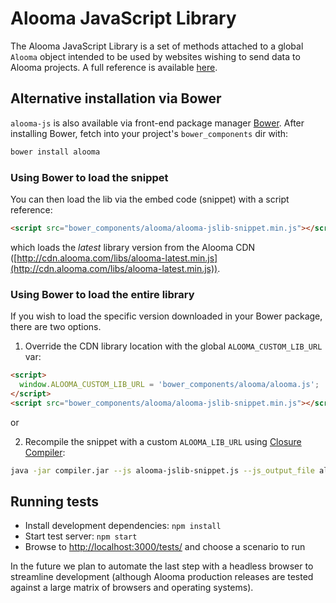 # Alooma JavaScript Library
The Alooma JavaScript Library is a set of methods attached to a global `Alooma` object
intended to be used by websites wishing to send data to Alooma projects. A full reference
is available [here](https://www.alooma.com/docs/javascript-sdk).

## Alternative installation via Bower
`alooma-js` is also available via front-end package manager [Bower](http://bower.io/). After installing Bower, fetch into your project's `bower_components` dir with:
```sh
bower install alooma
```

### Using Bower to load the snippet
You can then load the lib via the embed code (snippet) with a script reference:
```html
<script src="bower_components/alooma/alooma-jslib-snippet.min.js"></script>
```
which loads the _latest_ library version from the Alooma CDN ([http://cdn.alooma.com/libs/alooma-latest.min.js](http://cdn.alooma.com/libs/alooma-latest.min.js)).

### Using Bower to load the entire library
If you wish to load the specific version downloaded in your Bower package, there are two options.

1) Override the CDN library location with the global `ALOOMA_CUSTOM_LIB_URL` var:
```html
<script>
  window.ALOOMA_CUSTOM_LIB_URL = 'bower_components/alooma/alooma.js';
</script>
<script src="bower_components/alooma/alooma-jslib-snippet.min.js"></script>
```
or

2) Recompile the snippet with a custom `ALOOMA_LIB_URL` using [Closure Compiler](https://developers.google.com/closure/compiler/):
```sh
java -jar compiler.jar --js alooma-jslib-snippet.js --js_output_file alooma-jslib-snippet.min.js --compilation_level ADVANCED_OPTIMIZATIONS --define='ALOOMA_LIB_URL="bower_components/alooma/alooma.js"'
```

## Running tests
- Install development dependencies: `npm install`
- Start test server: `npm start`
- Browse to [http://localhost:3000/tests/](http://localhost:3000/tests/) and choose a scenario to run

In the future we plan to automate the last step with a headless browser to streamline development (although
Alooma production releases are tested against a large matrix of browsers and operating systems).

